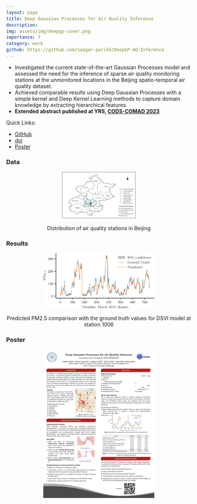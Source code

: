```yaml
---
layout: page
title: Deep Gaussian Processes for Air Quality Inference
description:
img: assets/img/deepgp-cover.png
importance: 7
category: work
github: https://github.com/saagar-parikh/DeepGP-AQ-Inference
---
```

- Investigated the current state-of-the-art Gaussian Processes model and assessed the need for the inference of sparse air quality monitoring stations at the unmonitored locations in the Beijing spatio-temporal air quality dataset.
- Achieved comparable results using Deep Gaussian Processes with a simple kernel and Deep Kernel Learning methods to capture domain knowledge by extracting hierarchical features.
- **Extended abstract published at YRS, [CODS-COMAD 2023](https://cods-comad.in/2023/)**

Quick Links:
- [GitHub](https://github.com/saagar-parikh/DeepGP-AQ-Inference)
- [doi](https://dl.acm.org/doi/10.1145/3570991.3571004)
- [Poster](https://drive.google.com/file/d/1mSVTieApr4TRH4VUvme1KEJCV3uX3RCx/view?usp=drive_link)

### Data

<div align="center"><img src="/assets/img/deepgp-data.png" alt="data" width="40%">

<p align="center">
Distribution of air quality stations in Beijing
</p>
</div>


### Results

<div align="center"><img src="/assets/img/deepgp-results.png" alt="results" width="60%">

<p align="center">
Predicted PM2.5 comparison with the ground truth values for DSVI model at station 1006
</p></div>

### Poster

<p align="center"><img src="/assets/img/deepgp-poster.png" alt="poster" width="60%"></p>
